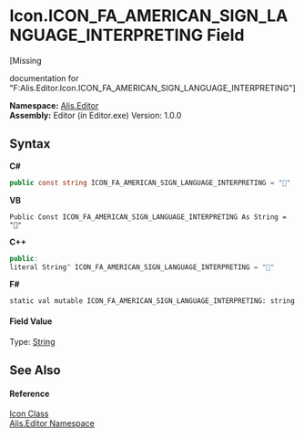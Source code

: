 # Icon.ICON_FA_AMERICAN_SIGN_LANGUAGE_INTERPRETING Field
 

\[Missing <summary> documentation for "F:Alis.Editor.Icon.ICON_FA_AMERICAN_SIGN_LANGUAGE_INTERPRETING"\]

**Namespace:**&nbsp;<a href="b150ade4-39de-a232-5f06-d3cdc1b2c538">Alis.Editor</a><br />**Assembly:**&nbsp;Editor (in Editor.exe) Version: 1.0.0

## Syntax

**C#**<br />
``` C#
public const string ICON_FA_AMERICAN_SIGN_LANGUAGE_INTERPRETING = ""
```

**VB**<br />
``` VB
Public Const ICON_FA_AMERICAN_SIGN_LANGUAGE_INTERPRETING As String = ""
```

**C++**<br />
``` C++
public:
literal String^ ICON_FA_AMERICAN_SIGN_LANGUAGE_INTERPRETING = ""
```

**F#**<br />
``` F#
static val mutable ICON_FA_AMERICAN_SIGN_LANGUAGE_INTERPRETING: string
```


#### Field Value
Type: <a href="https://docs.microsoft.com/dotnet/api/system.string" target="_blank">String</a>

## See Also


#### Reference
<a href="cc0f883c-67f8-f772-c6d7-a60b129f22a7">Icon Class</a><br /><a href="b150ade4-39de-a232-5f06-d3cdc1b2c538">Alis.Editor Namespace</a><br />